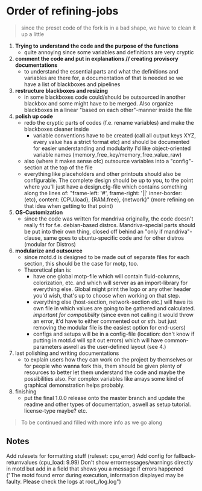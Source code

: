 # Order of refining-jobs

>since the preset code of the fork is in a bad shape, we have to clean it up a little

1. **Trying to understand the code and the purpose of the functions**
    - quite annoying since some variables and definitions are very cryptic
2. **comment the code and put in explanations // creating provisory documentations**
    - to understand the essential parts and what the definitions and variables are there for, a documentation of that is needed so we have a list of blackboxes and pipelines
3. **restructure blackboxes and resizing**
    - in some blackboxes code could/should be outsourced in another blackbox and some might have to be merged. Also organize blackboxes in a linear "based on each other"-manner inside the file
4. **polish up code**
    - redo the cryptic parts of codes (f.e. rename variables) and make the blackboxes cleaner inside
        - variable conventions have to be created (call all output keys XYZ, every value has a strict format etc) and should be documented for easier understanding and modularity
        I'd like object-oriented variable names (memory_free_key/memory_free_value_raw)
    - also (where it makes sense ofc) outsource variables into a "config"-section at the top of the file
    - everything like placeholders and other printouts should also be configurable. The complete design should be up to you, to the point where you'll just have a design.cfg-file which contains something along the lines of: "frame-left: '#', frame-right: '||' inner-border: (etc), content: {CPU.load}, {RAM.free}, {network}" (more refining on that idea when getting to that point)
5. **OS-Customization**
    - since the code was written for mandriva originally, the code doesn't really fit for f.e. debian-based distros. Mandriva-special parts should be put into their own thing, closed off behind an "only if mandriva"-clause, same goes to ubuntu-specific code and for other distros (modular for Distros)
6. **modularize and outsource**
    - since motd.d is designed to be made out of separate files for each section, this should be the case for motp, too.
    - Theoretical plan is:
        - have one global motp-file which will contain fluid-columns, colorization, etc. and which will server as an import-library for everything else. Global might print the logo or any other header you'd wish, that's up to choose when working on that step.
        - everything else (host-section, network-section etc.) will have its own file in which values are going to be gathered and calculated. *important for compatibility* (since even not calling it would throw an error, it'd have to either commented out or sth. but just removing the modular file is the easiest option for end-users)
        - configs and setups will be in a config-file (location: don't know if putting in motd.d will spit out errors) which will have common-parameters aswell as the user-defined layout (see 4.)
7. last polishing and writing documentations
    - to explain users how they can work on the project by themselves or for people who wanna fork this, them should be given plenty of resources to better let them understand the code and maybe the possibilities also. For complex variables like arrays some kind of graphical demonstration helps probably.
8. finishing
    - put the final 1.0.0 release onto the master branch and update the readme and other types of documentation, aswell as setup tutorial. license-type maybe? etc.

> To be continued and filled with more info as we go along



## Notes 
Add rulesets for formatting stuff (ruleset: cpu_error)
Add config for fallback-returnvalues (cpu_load: 9.99)
Don't show errormessages/warnings directly in motd but add in a field that shows you a message if errors happened ("The motd found error during execution, information displayed may be faulty. Please check the logs at root_/log.log")